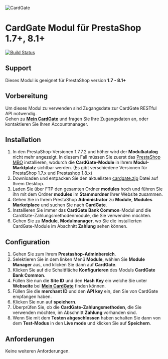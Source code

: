 ![CardGate](https://cdn.curopayments.net/thumb/200/logos/cardgate.png)

# CardGate Modul für PrestaShop 1.7+, 8.1+

[![Build Status](https://travis-ci.org/cardgate/prestashop17.svg?branch=master)](https://travis-ci.org/cardgate/prestashop17)

## Support

Dieses Modul is geeignet für PrestaShop version **1.7 - 8.1+**

## Vorbereitung

Um dieses Modul zu verwenden sind Zugangsdate zur CardGate RESTful API notwendig.  
Gehen zu [**Mein CardGate**](https://my.cardgate.com/) und fragen Sie Ihre Zugangsdaten an, oder kontaktieren Sie Ihren Accountmanager.

## Installation

1. In den PrestaShop-Versionen 1.7.7.2 und höher wird der **Modulkatalog** nicht mehr angezeigt. In diesem Fall müssen Sie zuerst das [PrestaShop MBO](https://github.com/PrestaShopCorp/ps_mbo) installieren, wodurch die **CardGate-Module** in Ihrem **Modul-Marktplatz** sichtbar werden. (Es gibt verschiedene Versionen für PrestaShop 1.7.x und Prestashop 1.8.x)
2. Downloaden und entpacken Sie den aktuellsten [cardgate.zip](https://github.com/cardgate/prestashop17/releases) Datei auf Ihrem Desktop.
3. Laden Sie über FTP den gesamten Ordner **modules** hoch und führen Sie ihn mit dem Ordner **modules** im **Stammordner** Ihrer Website zusammen.
4. Gehen Sie in Ihrem PrestaShop **Administrator** zu **Module**, **Modules Marketplace** und suchen Sie nach **CardGate**.
5. Installieren Sie immer das **CardGate Bank Common**-Modul und die CardGate-Zahlungsmethodenmodule, die Sie verwenden möchten.
6. Gehen Sie zu **Module**, **Modulmanager**, wo Sie die installierten CardGate-Module im Abschnitt **Zahlung** sehen können.

## Configuration

1. Gehen Sie zum Ihrem **Prestashop-Adminbereich**.
2. Selektieren Sie in dem linken Menü **Module**, wählen Sie **Module Manager** aus, und klicken Sie dann auf **CardGate**.
3. Klicken Sie auf die Schaltfläche **Konfigurieren** des Moduls **CardGate Bank Common**. 
4. Füllen Sie nun die **Site ID** und den **Hash Key** ein welche Sie unter **Webseite** bei [**Mein CardGate**](https://my.cardgate.com/) finden können. 
5. Füllen Sie die **merchant ID** und den **API key** ein, den Sie von CardGate empfangen haben.
6. Klicken Sie nun auf **speichern**.
7. Überprüfen Sie, ob die **CardGate-Zahlungsmethoden**, die Sie verwenden möchten, im Abschnitt **Zahlung** vorhanden sind.
8. Wenn Sie mit dem **Testen abgeschlossen** haben schalten Sie dann von  
   dem **Test-Modus** in den **Live mode** und klicken Sie auf **Speichern**.

## Anforderungen

Keine weiteren Anforderungen.
